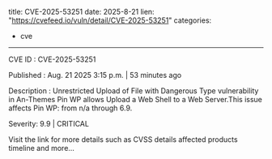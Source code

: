  
title: CVE-2025-53251
date: 2025-8-21
lien: "https://cvefeed.io/vuln/detail/CVE-2025-53251"
categories:
  - cve
---

CVE ID : CVE-2025-53251

Published :  Aug. 21
2025
3:15 p.m. | 53 minutes ago

Description : Unrestricted Upload of File with Dangerous Type vulnerability in An-Themes Pin WP allows Upload a Web Shell to a Web Server.This issue affects Pin WP: from n/a through 6.9.

Severity: 9.9 | CRITICAL

Visit the link for more details
such as CVSS details
affected products
timeline
and more...
